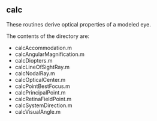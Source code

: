 ## calc

These routines derive optical properties of a modeled eye.

The contents of the directory are:

- calcAccommodation.m- calcAngularMagnification.m- calcDiopters.m- calcLineOfSightRay.m- calcNodalRay.m- calcOpticalCenter.m- calcPointBestFocus.m- calcPrincipalPoint.m- calcRetinaFieldPoint.m- calcSystemDirection.m- calcVisualAngle.m